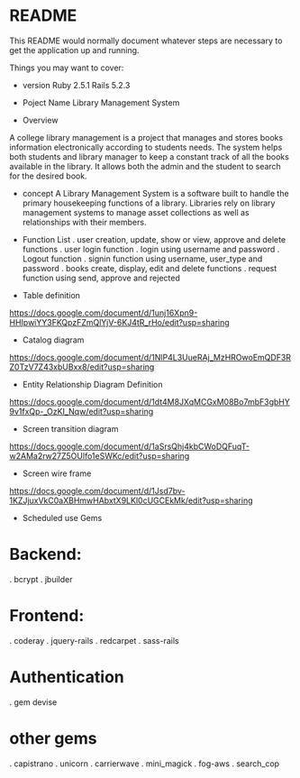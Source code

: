 # README

This README would normally document whatever steps are necessary to get the
application up and running.

Things you may want to cover:

* version
Ruby 2.5.1
Rails 5.2.3

* Poject Name 
Library Management System

*  Overview

A college library management is a project that manages and stores books information electronically according to students needs. The system helps both students and library manager to keep a constant track of all the books available in the library. It allows both the admin and the student to search for the desired book.

* concept
A Library Management System is a software built to handle the primary housekeeping functions of a library. Libraries rely on library management systems to manage asset collections as well as relationships with their members.

* Function List
.  user creation, update, show or view, approve and delete functions
.  user login function
.  login using username and password
.  Logout function
.  signin function using  username, user_type and password
.  books create, display, edit and delete functions
.  request function using send, approve and rejected

* Table definition

https://docs.google.com/document/d/1unj16Xpn9-HHIpwiYY3FKQpzFZmQlYjV-6KJ4tR_rHo/edit?usp=sharing


* Catalog  diagram

https://docs.google.com/document/d/1NlP4L3UueRAj_MzHROwoEmQDF3RZ0TzV7Z43xbUBxx8/edit?usp=sharing

* Entity Relationship Diagram Definition

https://docs.google.com/document/d/1dt4M8JXqMCGxM08Bo7mbF3gbHY9v1fxQp-_OzKI_Nqw/edit?usp=sharing

* Screen transition diagram

https://docs.google.com/document/d/1aSrsQhj4kbCWoDQFuqT-w2AMa2rw27Z5OUlfo1eSWKc/edit?usp=sharing

* Screen wire frame 

https://docs.google.com/document/d/1Jsd7bv-1KZJjuxVkC0aXBHmwHAbxtX9LKl0cUGCEkMk/edit?usp=sharing

* Scheduled use Gems

# Backend: 
. bcrypt 
. jbuilder

# Frontend: 
.  coderay
. jquery-rails
. redcarpet
. sass-rails

# Authentication
. gem devise

# other gems
. capistrano
. unicorn
. carrierwave
. mini_magick
. fog-aws
. search_cop